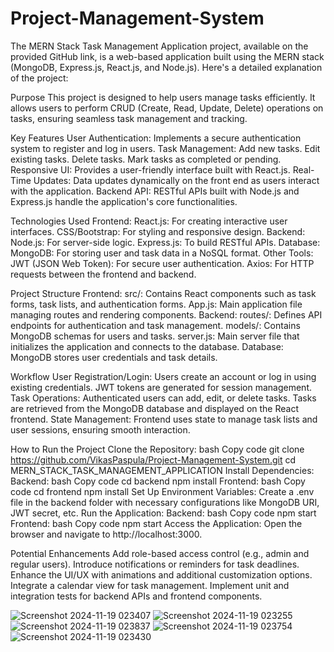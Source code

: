 # Project-Management-System

The MERN Stack Task Management Application project, available on the provided GitHub link, is a web-based application built using the MERN stack (MongoDB, Express.js, React.js, and Node.js). Here's a detailed explanation of the project:

Purpose This project is designed to help users manage tasks efficiently. It allows users to perform CRUD (Create, Read, Update, Delete) operations on tasks, ensuring seamless task management and tracking.

Key Features User Authentication: Implements a secure authentication system to register and log in users. Task Management: Add new tasks. Edit existing tasks. Delete tasks. Mark tasks as completed or pending. Responsive UI: Provides a user-friendly interface built with React.js. Real-Time Updates: Data updates dynamically on the front end as users interact with the application. Backend API: RESTful APIs built with Node.js and Express.js handle the application's core functionalities.

Technologies Used Frontend: React.js: For creating interactive user interfaces. CSS/Bootstrap: For styling and responsive design. Backend: Node.js: For server-side logic. Express.js: To build RESTful APIs. Database: MongoDB: For storing user and task data in a NoSQL format. Other Tools: JWT (JSON Web Token): For secure user authentication. Axios: For HTTP requests between the frontend and backend.

Project Structure Frontend: src/: Contains React components such as task forms, task lists, and authentication forms. App.js: Main application file managing routes and rendering components. Backend: routes/: Defines API endpoints for authentication and task management. models/: Contains MongoDB schemas for users and tasks. server.js: Main server file that initializes the application and connects to the database. Database: MongoDB stores user credentials and task details.

Workflow User Registration/Login: Users create an account or log in using existing credentials. JWT tokens are generated for session management. Task Operations: Authenticated users can add, edit, or delete tasks. Tasks are retrieved from the MongoDB database and displayed on the React frontend. State Management: Frontend uses state to manage task lists and user sessions, ensuring smooth interaction.

How to Run the Project Clone the Repository: bash Copy code git clone https://github.com/VikasPaspula/Project-Management-System.git cd MERN_STACK_TASK_MANAGEMENT_APPLICATION Install Dependencies: Backend: bash Copy code cd backend npm install Frontend: bash Copy code cd frontend npm install Set Up Environment Variables: Create a .env file in the backend folder with necessary configurations like MongoDB URI, JWT secret, etc. Run the Application: Backend: bash Copy code npm start Frontend: bash Copy code npm start Access the Application: Open the browser and navigate to http://localhost:3000.

Potential Enhancements Add role-based access control (e.g., admin and regular users). Introduce notifications or reminders for task deadlines. Enhance the UI/UX with animations and additional customization options. Integrate a calendar view for task management. Implement unit and integration tests for backend APIs and frontend components.


![Screenshot 2024-11-19 023407](https://github.com/user-attachments/assets/ce149ed8-90f0-4228-9619-9b295e4d8ae4)
![Screenshot 2024-11-19 023255](https://github.com/user-attachments/assets/230e93a4-dc68-4e7b-ba23-5de9d91463ed)
![Screenshot 2024-11-19 023837](https://github.com/user-attachments/assets/14d0b765-574b-41e2-a544-d1b80c280bc8)
![Screenshot 2024-11-19 023754](https://github.com/user-attachments/assets/effe6a64-416d-4ca1-bddd-ecd340dcf6f6)
![Screenshot 2024-11-19 023430](https://github.com/user-attachments/assets/ba3a533b-9626-4629-a160-72cef7e81fe5)

